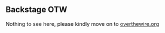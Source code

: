 Backstage OTW
-------------

Nothing to see here, please kindly move on to 
[overthewire.org](http://www.overthewire.org)
